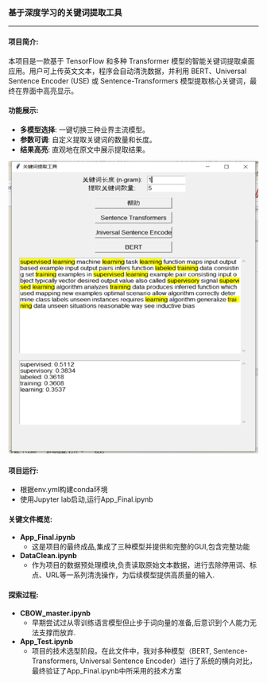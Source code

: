 ### 基于深度学习的关键词提取工具

---

#### 项目简介:

本项目是一款基于 TensorFlow 和多种 Transformer 模型的智能关键词提取桌面应用。用户可上传英文文本，程序会自动清洗数据，并利用 BERT、Universal Sentence Encoder (USE) 或 Sentence-Transformers 模型提取核心关键词，最终在界面中高亮显示。



#### 功能展示:

- **多模型选择**: 一键切换三种业界主流模型。
- **参数可调**: 自定义提取关键词的数量和长度。
- **结果高亮**: 直观地在原文中展示提取结果。

![](效果展示.png)



#### 项目运行:

* 根据env.yml构建conda环境
* 使用Jupyter lab启动,运行App_Final.ipynb



#### 关键文件概览:

* **App_Final.ipynb**
	* 这是项目的最终成品,集成了三种模型并提供和完整的GUI,包含完整功能
* **DataClean.ipynb**
	* 作为项目的数据预处理模块,负责读取原始文本数据，进行去除停用词、标点、URL等一系列清洗操作，为后续模型提供高质量的输入.



#### 探索过程:

* **CBOW_master.ipynb**
	* 早期尝试过从零训练语言模型但止步于词向量的准备,后意识到个人能力无法支撑而放弃.
* **App_Test.ipynb**
	* 项目的技术选型阶段。在此文件中，我对多种模型（BERT, Sentence-Transformers, Universal Sentence Encoder）进行了系统的横向对比，最终验证了App_Final.ipynb中所采用的技术方案